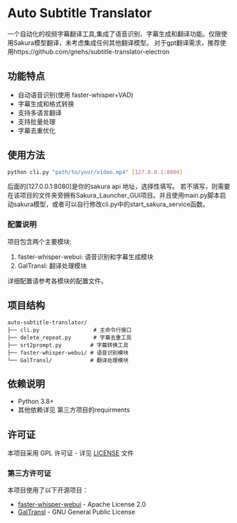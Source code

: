 # Auto Subtitle Translator

一个自动化的视频字幕翻译工具,集成了语音识别、字幕生成和翻译功能。仅限使用Sakura模型翻译，未考虑集成任何其他翻译模型。
对于gpt翻译需求，推荐使用https://github.com/gnehs/subtitle-translator-electron

## 功能特点

- 自动语音识别(使用 faster-whisper+VAD)
- 字幕生成和格式转换
- 支持多语言翻译
- 支持批量处理
- 字幕去重优化


## 使用方法


```bash
python cli.py "path/to/your/video.mp4" [127.0.0.1:8080]
```
后面的[127.0.0.1:8080]是你的sakura api 地址，选择性填写。
若不填写，则需要在该项目的文件夹旁拥有Sakura_Launcher_GUI项目。并且使用main.py脚本启动sakura模型，或者可以自行修改cli.py中的start_sakura_service函数。

### 配置说明

项目包含两个主要模块:

1. faster-whisper-webui: 语音识别和字幕生成模块
2. GalTransl: 翻译处理模块

详细配置请参考各模块的配置文件。

## 项目结构

```
auto-subtitle-translator/
├── cli.py                 # 主命令行接口
├── delete_repeat.py       # 字幕去重工具
├── srt2prompt.py         # 字幕转换工具
├── faster-whisper-webui/ # 语音识别模块
└── GalTransl/            # 翻译处理模块
```

## 依赖说明

- Python 3.8+
- 其他依赖详见 第三方项目的requirments


## 许可证

本项目采用 GPL 许可证 - 详见 [LICENSE](LICENSE) 文件

### 第三方许可证

本项目使用了以下开源项目：

- [faster-whisper-webui](https://github.com/author/faster-whisper-webui) - Apache License 2.0
- [GalTransl](https://github.com/xd2333/GalTransl) - GNU General Public License
